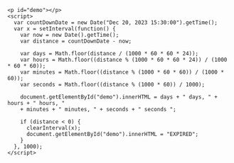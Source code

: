 <!-- Display the countdown timer in an element -->

    <p id="demo"></p>
    <script>
      var countDownDate = new Date("Dec 20, 2023 15:30:00").getTime();
      var x = setInterval(function() {
        var now = new Date().getTime();
        var distance = countDownDate - now;

        var days = Math.floor(distance / (1000 * 60 * 60 * 24));
        var hours = Math.floor((distance % (1000 * 60 * 60 * 24)) / (1000 * 60 * 60));
        var minutes = Math.floor((distance % (1000 * 60 * 60)) / (1000 * 60));
        var seconds = Math.floor((distance % (1000 * 60)) / 1000);

        document.getElementById("demo").innerHTML = days + " days, " + hours + " hours, "
        + minutes + " minutes, " + seconds + " seconds ";

        if (distance < 0) {
          clearInterval(x);
          document.getElementById("demo").innerHTML = "EXPIRED";
        }
      }, 1000);
    </script>
